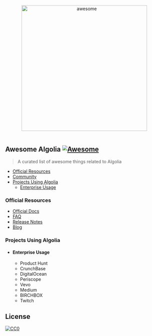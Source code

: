<p align="center">
  <br>
  <img width="400" src="https://res.cloudinary.com/hilnmyskv/image/upload/w_100,h_100,dpr_3.0//v1461180079/logo-algolia.png" alt="awesome">
  <br>
  <br>
</p>

## Awesome Algolia [![Awesome](https://cdn.rawgit.com/sindresorhus/awesome/d7305f38d29fed78fa85652e3a63e154dd8e8829/media/badge.svg)](https://github.com/sindresorhus/awesome)

> A curated list of awesome things related to Algolia

- [Official Resources](#official-resources)
- [Community](#community)
- [Projects Using Algolia](#projects-using-algolia)
  - [Enterprise Usage](#enterprise-usage)

### Official Resources

- [Official Docs](https://www.algolia.com/doc/)
- [FAQ](https://www.algolia.com/doc/faq)
- [Release Notes](https://www.algolia.com/changes)
- [Blog](https://blog.algolia.com/)

### Projects Using Algolia

- #### Enterprise Usage

	- Product Hunt
	- CrunchBase
	- DigitalOcean
	- Periscope
	- Vevo
	- Medium
	- BIRCHBOX
	- Twitch

## License

[![CC0](https://i.creativecommons.org/p/zero/1.0/88x31.png)](https://creativecommons.org/publicdomain/zero/1.0/)
